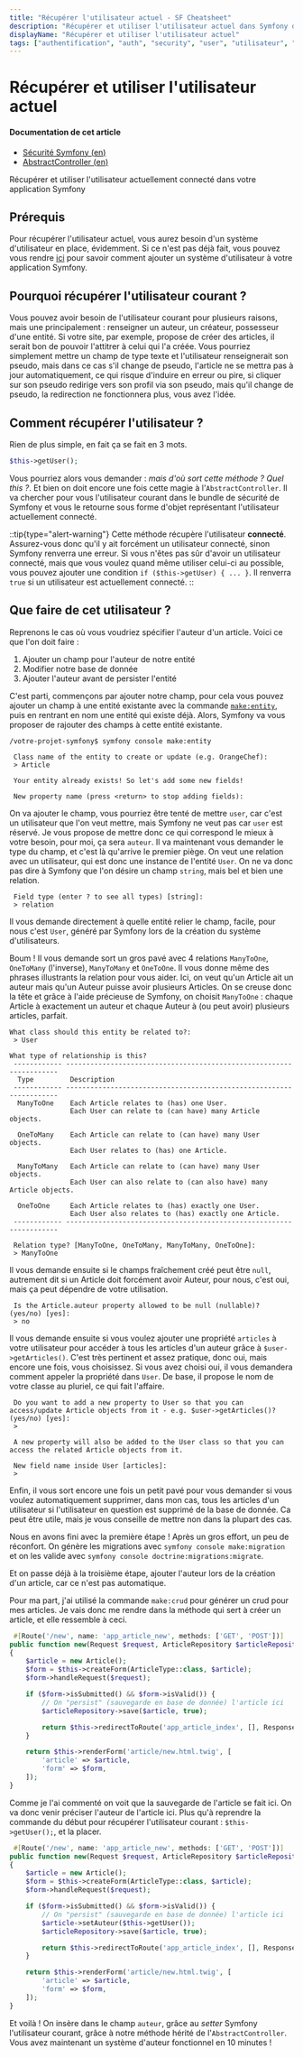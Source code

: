 ```yaml
---
title: "Récupérer l'utilisateur actuel - SF Cheatsheet"
description: "Récupérer et utiliser l'utilisateur actuel dans Symfony depuis un controller"
displayName: "Récupérer et utiliser l'utilisateur actuel"
tags: ["authentification", "auth", "security", "user", "utilisateur", "auteur", "createur"]
---
```


# Récupérer et utiliser l'utilisateur actuel
#### **Documentation de cet article**
- [Sécurité Symfony (en)](https://symfony.com/doc/current/security.html)
- [AbstractController (en)](https://symfony.com/doc/current/best_practices.html#make-your-controller-extend-the-abstractcontroller-base-controller)

Récupérer et utiliser l'utilisateur actuellement connecté dans votre application Symfony

## Prérequis
Pour récupérer l'utilisateur actuel, vous aurez besoin d'un système d'utilisateur en place, évidemment. Si ce n'est pas déjà fait, vous pouvez vous rendre [ici](/tutoriels/creer-un-systeme-utilisateur) pour savoir comment ajouter un système d'utilisateur à votre application Symfony.

## Pourquoi récupérer l'utilisateur courant ?
Vous pouvez avoir besoin de l'utilisateur courant pour plusieurs raisons, mais une principalement : renseigner un auteur, un créateur, possesseur d'une entité. Si votre site, par exemple, propose de créer des articles, il serait bon de pouvoir l'attitrer à celui qui l'a créée. Vous pourriez simplement mettre un champ de type texte et l'utilisateur renseignerait son pseudo, mais dans ce cas s'il change de pseudo, l'article ne se mettra pas à jour automatiquement, ce qui risque d'induire en erreur ou pire, si cliquer sur son pseudo redirige vers son profil via son pseudo, mais qu'il change de pseudo, la redirection ne fonctionnera plus, vous avez l'idée.

## Comment récupérer l'utilisateur ?
Rien de plus simple, en fait ça se fait en 3 mots.
```php
$this->getUser();
```
Vous pourriez alors vous demander : _mais d'où sort cette méthode ? Quel this ?_. Et bien on doit encore une fois cette magie à l'`AbstractController`. Il va chercher pour vous l'utilisateur courant dans le bundle de sécurité de Symfony et vous le retourne sous forme d'objet représentant l'utilisateur actuellement connecté.

::tip{type="alert-warning"}
Cette méthode récupère l'utilisateur **connecté**. Assurez-vous donc qu'il y ait forcément un utilisateur connecté, sinon Symfony renverra une erreur. Si vous n'êtes pas sûr d'avoir un utilisateur connecté, mais que vous voulez quand même utiliser celui-ci au possible, vous pouvez ajouter une condition `if ($this->getUser) { ... }`. Il renverra `true` si un utilisateur est actuellement connecté. 
::

## Que faire de cet utilisateur ?
Reprenons le cas où vous voudriez spécifier l'auteur d'un article. Voici ce que l'on doit faire :

1. Ajouter un champ pour l'auteur de notre entité
2. Modifier notre base de donnée
3. Ajouter l'auteur avant de persister l'entité

C'est parti, commençons par ajouter notre champ, pour cela vous pouvez ajouter un champ à une entité existante avec la commande [`make:entity`](/codex/console/make-entity), puis en rentrant en nom une entité qui existe déjà. Alors, Symfony va vous proposer de rajouter des champs à cette entité existante.

```shell
/votre-projet-symfony$ symfony console make:entity

 Class name of the entity to create or update (e.g. OrangeChef):
 > Article

 Your entity already exists! So let's add some new fields!

 New property name (press <return> to stop adding fields):
```

On va ajouter le champ, vous pourriez être tenté de mettre `user`, car c'est un utilisateur que l'on veut mettre, mais Symfony ne veut pas car `user` est réservé. Je vous propose de mettre donc ce qui correspond le mieux à votre besoin, pour moi, ça sera `auteur`. Il va maintenant vous demander le type du champ, et c'est là qu'arrive le premier piège. On veut une relation avec un utilisateur, qui est donc une instance de l'entité `User`. On ne va donc pas dire à Symfony que l'on désire un champ `string`, mais bel et bien une relation.

```shell
 Field type (enter ? to see all types) [string]:
 > relation
```

Il vous demande directement à quelle entité relier le champ, facile, pour nous c'est `User`, généré par Symfony lors de la création du système d'utilisateurs.

Boum ! Il vous demande sort un gros pavé avec 4 relations `ManyToOne`, `OneToMany` (l'inverse), `ManyToMany` et `OneToOne`. Il vous donne même des phrases illustrants la relation pour vous aider. Ici, on veut qu'un Article ait un auteur mais qu'un Auteur puisse avoir plusieurs Articles. On se creuse donc la tête et grâce à l'aide précieuse de Symfony, on choisit `ManyToOne` : chaque Article à exactement un auteur et chaque Auteur à (ou peut avoir) plusieurs articles, parfait.

```shell
What class should this entity be related to?:
 > User

What type of relationship is this?
 ------------ -------------------------------------------------------------------- 
  Type         Description                                                         
 ------------ -------------------------------------------------------------------- 
  ManyToOne    Each Article relates to (has) one User.                             
               Each User can relate to (can have) many Article objects.            
                                                                                   
  OneToMany    Each Article can relate to (can have) many User objects.            
               Each User relates to (has) one Article.                             
                                                                                   
  ManyToMany   Each Article can relate to (can have) many User objects.            
               Each User can also relate to (can also have) many Article objects.  
                                                                                   
  OneToOne     Each Article relates to (has) exactly one User.                     
               Each User also relates to (has) exactly one Article.                
 ------------ -------------------------------------------------------------------- 

 Relation type? [ManyToOne, OneToMany, ManyToMany, OneToOne]:
 > ManyToOne
```

Il vous demande ensuite si le champs fraîchement créé peut être `null`, autrement dit si un Article doit forcément avoir Auteur, pour nous, c'est oui, mais ça peut dépendre de votre utilisation.

```shell
 Is the Article.auteur property allowed to be null (nullable)? (yes/no) [yes]:
 > no
```

Il vous demande ensuite si vous voulez ajouter une propriété `articles` à votre utilisateur pour accéder à tous les articles d'un auteur grâce à `$user->getArticles()`. C'est très pertinent et assez pratique, donc oui, mais encore une fois, vous choisissez. Si vous avez choisi oui, il vous demandera comment appeler la propriété dans `User`. De base, il propose le nom de votre classe au pluriel, ce qui fait l'affaire.

```shell
 Do you want to add a new property to User so that you can access/update Article objects from it - e.g. $user->getArticles()? (yes/no) [yes]:
 > 

 A new property will also be added to the User class so that you can access the related Article objects from it.

 New field name inside User [articles]:
 > 
```

Enfin, il vous sort encore une fois un petit pavé pour vous demander si vous voulez automatiquement supprimer, dans mon cas, tous les articles d'un utilisateur si l'utilisateur en question est supprimé de la base de donnée. Ca peut être utile, mais je vous conseille de mettre non dans la plupart des cas.

Nous en avons fini avec la première étape ! Après un gros effort, un peu de réconfort. On génère les migrations avec `symfony console make:migration` et on les valide avec `symfony console doctrine:migrations:migrate`.

Et on passe déjà à la troisième étape, ajouter l'auteur lors de la création d'un article, car ce n'est pas automatique.

Pour ma part, j'ai utilisé la commande `make:crud` pour générer un crud pour mes articles. Je vais donc me rendre dans la méthode qui sert à créer un article, et elle ressemble à ceci.

```php
 #[Route('/new', name: 'app_article_new', methods: ['GET', 'POST'])]
public function new(Request $request, ArticleRepository $articleRepository): Response
{
    $article = new Article();
    $form = $this->createForm(ArticleType::class, $article);
    $form->handleRequest($request);

    if ($form->isSubmitted() && $form->isValid()) {
        // On "persist" (sauvegarde en base de donnée) l'article ici
        $articleRepository->save($article, true);

        return $this->redirectToRoute('app_article_index', [], Response::HTTP_SEE_OTHER);
    }

    return $this->renderForm('article/new.html.twig', [
        'article' => $article,
        'form' => $form,
    ]);
}
```

Comme je l'ai commenté on voit que la sauvegarde de l'article se fait ici. On va donc venir préciser l'auteur de l'article ici. Plus qu'à reprendre la commande du début pour récupérer l'utilisateur courant : `$this->getUser();`, et la placer.

```php
 #[Route('/new', name: 'app_article_new', methods: ['GET', 'POST'])]
public function new(Request $request, ArticleRepository $articleRepository): Response
{
    $article = new Article();
    $form = $this->createForm(ArticleType::class, $article);
    $form->handleRequest($request);

    if ($form->isSubmitted() && $form->isValid()) {
        // On "persist" (sauvegarde en base de donnée) l'article ici
        $article->setAuteur($this->getUser());
        $articleRepository->save($article, true);

        return $this->redirectToRoute('app_article_index', [], Response::HTTP_SEE_OTHER);
    }

    return $this->renderForm('article/new.html.twig', [
        'article' => $article,
        'form' => $form,
    ]);
}
```

Et voilà ! On insère dans le champ `auteur`, grâce au _setter_ Symfony l'utilisateur courant, grâce à notre méthode hérité de l'`AbstractController`. Vous avez maintenant un système d'auteur fonctionnel en 10 minutes !